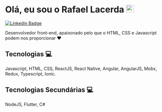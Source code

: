 # Olá, eu sou o Rafael Lacerda <img src="https://media.giphy.com/media/hvRJCLFzcasrR4ia7z/giphy.gif" width="25px">

[![Linkedin Badge](https://img.shields.io/badge/-rafaellacerda-blue?style=flat-square&logo=Linkedin&logoColor=white&link=https://linkedin.com/in/rafaelcastrolacerda)](https://linkedin.com/in/rafaelcastrolacerda) 

Desenvolvedor front-end, apaixonado pelo que o HTML, CSS e Javascript podem nos proporcionar :heart:

## Tecnologias 💻 

Javascript, HTML, CSS, ReactJS, React Native, Angular, AngularJS, Mobx, Redux, Typescript, Ionic.

## Tecnologias Secundárias 💻 

NodeJS, Flutter, C#
